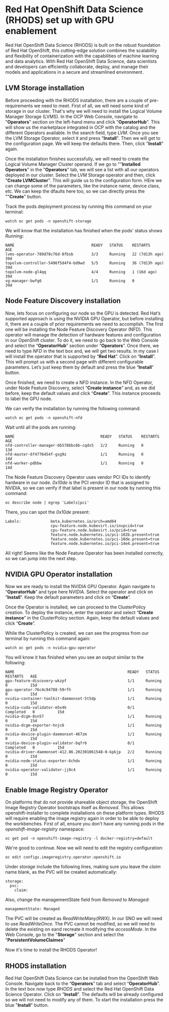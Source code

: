 # Red Hat OpenShift Data Science (RHODS) set up with GPU enablement
Red Hat OpenShift Data Science (RHODS) is built on the robust foundation of Red Hat OpenShift, this cutting-edge solution combines the scalability and flexibility of containerization with the capabilities of machine learning and data analytics. With Red Hat OpenShift Data Science, data scientists and developers can efficiently collaborate, deploy, and manage their models and applications in a secure and streamlined environment.

## LVM Storage installation
Before proceeding with the RHODS installation, there are a couple of pre-requirements we need to meet. First of all, we will need some kind of storage in our cluster. That's why we will need to install the Logical Volume Manager Storage (LVMS). In the OCP Web Console, navigate to "**Operators**" section on the left-hand menu and click "**OperatorHub**". This will show us the marketplace integrated in OCP with the catalog and the different Operators available. In the search field, type *LVM*. Once you see the LVM Storage Operator, select it and press "**Install**". Then we will get to the configuration page. We will keep the defaults there. Then, click "**Install**" again. 

Once the installation finishes successfully, we will need to create the Logical Volume Manager Cluster operand. If we go to ""**Installed Operators**" in the "**Operators**" tab, we will see a list with all our operators deployed in our cluster. Select the LVM Storage operator and then, click "**Create LVMCluster**". This will guide us to the configuration form. HEre we can change some of the parameters, like the instance name, device class, etc. We can keep the dfaults here too, so we can directly press the ""**Create**" button.

Track the pods deployment process by running this command on your terminal:
```
watch oc get pods -n openshift-storage
```
We will know that the installation has finished when the pods' status shows *Running*:
```
NAME                                  READY   STATUS    RESTARTS         AGE
lvms-operator-789d78c76d-8fbsb        3/3     Running   22 (7d13h ago)   39d
topolvm-controller-5496f5d4f4-bd9wd   5/5     Running   36 (7d13h ago)   39d
topolvm-node-gl4qq                    4/4     Running   1 (16d ago)      39d
vg-manager-bwfg6                      1/1     Running   0                39d
```

## Node Feature Discovery installation
Now, lets focus on configuring our node so the GPU is detected. Red Hat’s supported approach is using the NVIDIA GPU Operator, but before installing it, there are a couple of prior requirements we need to accomplish. The first one will be installing the Node Feature Discovery Operator (NFD). This operator will manage the detection of hardware features and configuration in our OpenShift cluster. To do it, we need to go back to the Web Console and select the “**OperatorHub**” section under “**Operators**”. Once there, we need to type *NFD* in the text box and, we will get two results. In my case I will install the operator that is supported by “**Red Hat**”. Click on “**Install**”. This will prompt us with a second page with different configurable parameters. Let’s just keep them by default and press the blue “**Install**” button. 

Once finished, we need to create a NFD instance. In the NFD Operator, under Node Feature Discovery, select “**Create instance**” and, as we did before, keep the default values and click “**Create**”. This instance proceeds to label the GPU node.

We can verify the installation by running the following command:
```
watch oc get pods -n openshift-nfd
```
Wait until all the pods are running:
```
NAME                                      READY   STATUS    RESTARTS	  AGE
nfd-controller-manager-6b578bbc6b-cqds5   2/2     Running   0             13d
nfd-master-6f4776454f-gsg9z               1/1     Running   0             14d
nfd-worker-pdbbw                          1/1     Running   0             14d
```

The Node Feature Discovery Operator uses vendor PCI IDs to identify hardware in our node. *0x10de* is the PCI vendor ID that is assigned to NVIDIA, so we can verify if that label is present in our node by running this command: 
```
oc describe node | egrep 'Labels|pci'
```

There, you can spot the *0x10de* present:
```
Labels:             beta.kubernetes.io/arch=amd64
                    cpu-feature.node.kubevirt.io/invpcid=true
                    cpu-feature.node.kubevirt.io/pcid=true
                    feature.node.kubernetes.io/pci-102b.present=true
                    feature.node.kubernetes.io/pci-10de.present=true
                    feature.node.kubernetes.io/pci-14e4.present=true
```

All right! Seems like the Node Feature Operator has been installed correctly, so we can jump into the next step.

## NVIDIA GPU Operator installation
Now we are ready to install the NVIDIA GPU Operator. Again navigate to “**OperatorHub**” and type here NVIDIA. Select the operator and click on “**Install**”. Keep the default parameters and click on “**Create**”.

Once the Operator is installed, we can proceed to the ClusterPolicy creation. To deploy the instance, enter the operator and select “**Create instance**” in the ClusterPolicy section. Again, keep the default values and click “**Create**”.

While the ClusterPolicy is created, we can see the progress from our terminal by running this command again:
```
watch oc get pods -n nvidia-gpu-operator
```
You will know it has finished when you see an output similar to the following:
```
NAME                                                  READY   STATUS	  RESTARTS   AGE
gpu-feature-discovery-wkzpf                           1/1     Running     0          15d
gpu-operator-76c4c94788-59rfh                         1/1     Running     0          15d
nvidia-container-toolkit-daemonset-5t5dp              1/1     Running     0          15d
nvidia-cuda-validator-m5x4k                           0/1     Completed   0          15d
nvidia-dcgm-8sn57                                     1/1     Running     0          15d
nvidia-dcgm-exporter-hnjc6                            1/1     Running     0          15d
nvidia-device-plugin-daemonset-467zm                  1/1     Running     0          15d
nvidia-device-plugin-validator-bqfr6                  0/1     Completed   0          15d
nvidia-driver-daemonset-412.86.202301061548-0-kpkjp   2/2     Running     0          15d
nvidia-node-status-exporter-6chdx                     1/1     Running     0          15d
nvidia-operator-validator-jj8c4                       1/1     Running     0          15d
```

## Enable Image Registry Operator
On platforms that do not provide shareable object storage, the OpenShift Image Registry Operator bootstraps itself as *Removed*. This allows openshift-installer to complete installations on these platform types. RHODS will require enabling the image registry again in order to be able to deploy the workbenches. First of all, ensure you don't have any running pods in the *openshift-image-registry* namespace:
```
oc get pod -n openshift-image-registry -l docker-registry=default
```

We're good to continue. Now we will need to edit the registry configuration: 
```
oc edit configs.imageregistry.operator.openshift.io
```

Under *storage* include the following lines, making sure you leave the *claim* name blank, as the PVC will be created automatically:
```
storage:
  pvc:
    claim:
```

Also, change the managementState field from *Removed* to *Managed*:
```
managementState: Managed
```

The PVC will be created as *ReadWriteMany(RWX)*. In our SNO we will need to use *ReadWriteOnce*. The PVC cannot be modified, so we will need to delete the existing on eand recreate it modifying the *accessMode*. In the Web Console, go to the "**Storage**" section and select the "**PersistentVolumeClaimes**"

Now it's time to install the RHODS Operator!

## RHODS installation
Red Hat OpenShift Data Science can be installed from the OpenShift Web Console. Navigate back to the “**Operators**” tab and select “**OperatorHub**”. In the text box now type *RHODS* and select the Red Hat OpenShift Data Science Operator. Click on "**Install**". The defaults will be already configured so we will not need to modify any of them. To start the installation press the blue "**Install**" button. 

